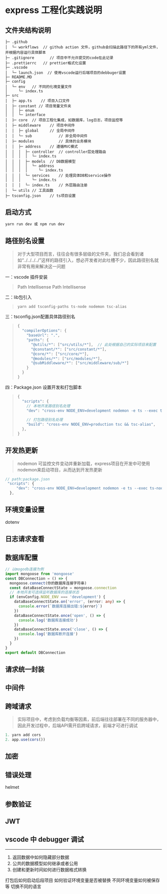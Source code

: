 # express 工程化实践说明

## 文件夹结构说明

```tsx
├─ .github
│  └─ workflows  // github action 文件，github会扫描此路径下的所有yml文件，并根据内容运行具体脚本
├─ .gitignore    	// 项目中不允许提交的code在此记录
├─ .prettierrc   // prettier格式化设置
├─ .vscode
│  └─ launch.json  // 使用vscode运行后端项目的debbuger设置
├─ README.MD
├─ config  
│  └─ env   // 不同的化境变量文件
│     └─ index.ts
├─ src
│  ├─ app.ts	// 项目入口文件
│  ├─ constant // 项目常量文件夹
│  │  ├─ enum
│  │  └─ interface
│  ├─ core	// 项目工程化集成，如数据库，log日志，项目监控等
│  ├─ middleware	// 项目中间件
│  │  ├─ global		// 全局中间件
│  │  └─ sub			// 非全局中间件
│  ├─ modules			// 具体的业务模块
│  │  ├─ address	// 遵循MVC模式				
│  │  │  ├─ controller	// controller层处理路由
│  │  │  │  └─ index.ts
│  │  │  ├─ models	// DB数据模型
│  │  │  │  └─ address
│  │  │  │     └─ index.ts
│  │  │  └─ services	// 处理具体DB和service操作
│  │  │     └─ index.ts
│  │  │  └─ index.ts	// 外层路由注册
│  └─ utils	// 工具函数
├─ tsconfig.json	// ts项目设置

```

## 启动方式
```ts
yarn run dev 或 npm run dev
```



## 路径别名设置
> 对于大型项目而言，往往会有很多层级的文件夹，我们总会看到诸如“../../../../”这样的路径引入，想必开发者对此吐槽不少，因此路径别名就非常有用来解决这一问题

一：vscode 插件安装

> Path Intellisense         Path Intellisense

二：lib包引入

> ```ts
> yarn add tsconfig-paths ts-node nodemon tsc-alias
> ```
三：tsconfig.json配置具体路径别名

> ```ts
> {
>   "compilerOptions": {
>     "baseUrl": ".",
>     "paths": {
>       "@utils/*": ["src/utils/*"],  // 此处根据自己的实际项目来配置
>       "@constant/*": ["src/constant/*"],
>       "@core/*": ["src/core/*"],
>       "@modules/*": ["src/modules/*"],
>       "@subMiddleware/*": ["src/middleware/sub/*"]
>     }
>   }
> }

四：Package.json 设置开发和打包脚本

> ```ts
> {
>   "scripts": {
>     // 本地开发路径别名处理
>     "dev": "cross-env NODE_ENV=development nodemon -e ts --exec ts-node -r tsconfig-paths/register --files src/app.ts",
>     
>     // 打包路径别名处理
>     "build": "cross-env NODE_ENV=production tsc && tsc-alias",
>   },
> }



## 开发热更新

> nodemon 可监控文件变动并重新加载，express项目在开发中可使用nodemon来启动项目，从而达到开发热更新
```ts
// path:package.json
 "scripts": {
     "dev": "cross-env NODE_ENV=development nodemon -e ts --exec ts-node -r tsconfig-paths/register --files src/app.ts"
  },

```

## 环境变量设置

dotenv

## 日志请求查看

## 数据库配置
```ts
// 以mogodb连接为例
import mongoose from 'mongoose'
const DBConnection = () => {
  mongoose.connect(你的数据库连接字符串)
  const dataBaseConnectState = mongoose.connection
  // 本地开发可选择监听数据库的连接状态
  if (envConfig.NODE_ENV === 'development') {
    dataBaseConnectState.on('error', (error: any) => {
      console.error(`数据库连接出错:${error}`)
    })
    dataBaseConnectState.once('open', () => {
      console.log('数据库连接成功')
    })
    dataBaseConnectState.once('close', () => {
      console.log('数据库断开连接')
    })
  }
}
export default DBConnection

```

## 请求统一封装

## 中间件

## 跨域请求
> 实际项目中，考虑到负载均衡等因素，前后端往往部署在不同的服务器中，因此开发过程中，后端API需开启跨域请求，前端才可进行调试

```ts
1. yarn add cors
2. app.use(cors())
```
## 加密
## 错误处理
helmet
## 参数验证

## JWT

## vscode 中 debugger 调试

---------------------
1. 返回数据中如何隐藏部分数据
2. 公共的数据模型如何继承或者公用
3. 创建和更新时间如何进行数据格式转换


打包后如何启动后段项目
如何验证环境变量是否被替换
不同环境变量如何被保存等
切换不同的语言